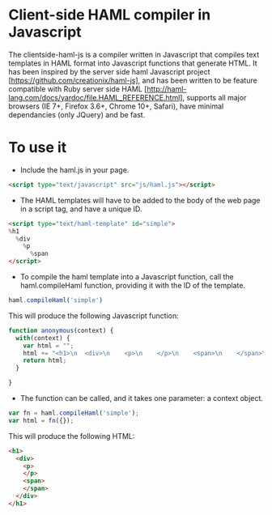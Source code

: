 # Client-side HAML compiler in Javascript

The clientside-haml-js is a compiler written in Javascript that compiles text templates in HAML format into Javascript functions that generate HTML. It 
has been inspired by the server side haml Javascript project [https://github.com/creationix/haml-js], and has been written to be feature compatible with Ruby server 
side HAML [http://haml-lang.com/docs/yardoc/file.HAML_REFERENCE.html], supports all major browsers (IE 7+, Firefox 3.6+, Chrome 10+, Safari), have minimal dependancies
(only JQuery) and be fast.

# To use it

* Include the haml.js in your page.
```html
<script type="text/javascript" src="js/haml.js"></script>
```

* The HAML templates will have to be added to the body of the web page in a script tag, and have a unique ID.
```html
<script type="text/haml-template" id="simple">
%h1
  %div
    %p
      %span
</script>
```

* To compile the haml template into a Javascript function, call the haml.compileHaml function, providing it with the ID of the template.
```javascript
haml.compileHaml('simple')
```

This will produce the following Javascript function:
```javascript
function anonymous(context) {
  with(context) {
    var html = "";
    html += "<h1>\n  <div>\n    <p>\n    </p>\n    <span>\n    </span>\n  </div>\n</h1>\n";
    return html;
  }

}
```

* The function can be called, and it takes one parameter: a context object.
```javascript
var fn = haml.compileHaml('simple');
var html = fn({});
```

This will produce the following HTML:
```html
<h1>
  <div>
    <p>
    </p>
    <span>
    </span>
  </div>
</h1>
```